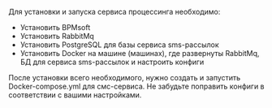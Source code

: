 Для установки и запуска сервиса процессинга необходимо:

- Установить BPMsoft
- Установить RabbitMq
- Установить PostgreSQL для базы сервиса sms-рассылок
- Установить Docker на машине (машинах), где развернуты RabbitMq, БД для сервиса sms-рассылок и настроить конфиги  
    

После установки всего необходимого, нужно создать и запустить Docker-compose.yml для смс-сервиса. Не забудьте поправить конфиги в соответствии с вашими настройками.